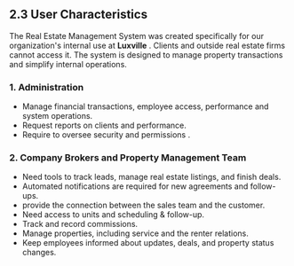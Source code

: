 ## 2.3 **User Characteristics**

The Real Estate Management System was created specifically for our organization's internal use at   **Luxville** .  Clients and outside real estate firms cannot access it. The system is designed to manage property transactions and simplify internal operations.

### **1. Administration**
- Manage financial transactions, employee access, performance and system operations.
- Request reports on clients and performance. 
- Require to oversee security and permissions .

### 2. **Company Brokers and Property Management Team** 
- Need tools to track leads, manage real estate listings, and finish deals.  
- Automated notifications are required for new agreements and follow-ups.  
- provide the connection between the sales team and the customer. 
- Need access to units and scheduling &  follow-up.  
- Track and record commissions.   
- Manage properties, including service and the renter relations.  
- Keep employees informed about updates, deals, and property status changes.
  
  
  


